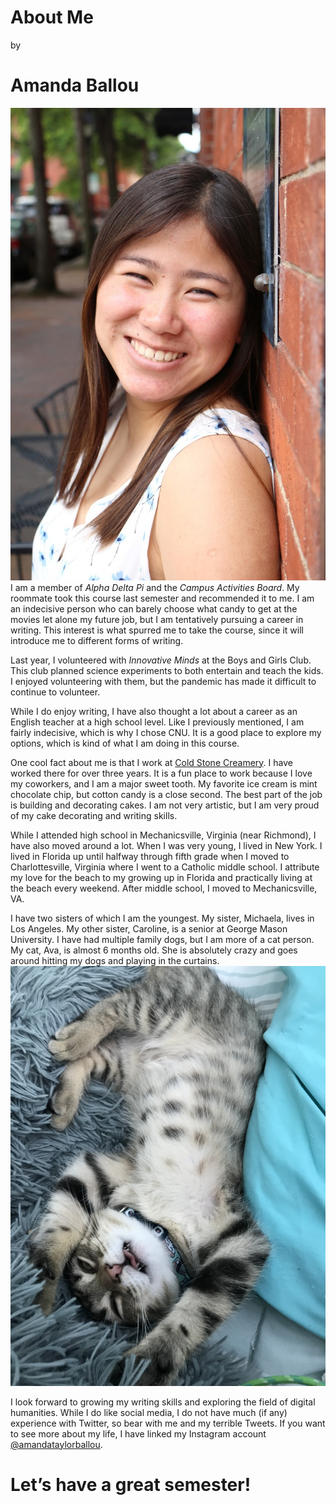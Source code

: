 # About Me
by
# Amanda Ballou
![Girl smiling against a brick wall](https://raw.githubusercontent.com/amandaballou/Amanda-Ballou/main/images/Profile.JPG) 
I am a member of _Alpha Delta Pi_ and the _Campus Activities Board_.  My roommate took this course last semester and recommended it to me.  I am an indecisive person who can barely choose what candy to get at the movies let alone my future job, but I am tentatively pursuing a career in writing.  This interest is what spurred me to take the course, since it will introduce me to different forms of writing.

Last year, I volunteered with _Innovative Minds_ at the Boys and Girls Club.  This club planned science experiments to both entertain and teach the kids.  I enjoyed volunteering with them, but the pandemic has made it difficult to continue to volunteer. 

While I do enjoy writing, I have also thought a lot about a career as an English teacher at a high school level.  Like I previously mentioned, I am fairly indecisive, which is why I chose CNU.  It is a good place to explore my options, which is kind of what I am doing in this course.  

One cool fact about me is that I work at [Cold Stone Creamery](https://www.coldstonecreamery.com/cakes/signaturecakes/index.html).  I have worked there for over three years.  It is a fun place to work because I love my coworkers, and I am a major sweet tooth.  My favorite ice cream is mint chocolate chip, but cotton candy is a close second.  The best part of the job is building and decorating cakes.  I am not very artistic, but I am very proud of my cake decorating and writing skills.  

While I attended high school in Mechanicsville, Virginia (near Richmond), I have also moved around a lot.  When I was very young, I lived in New York.  I lived in Florida up until halfway through fifth grade when I moved to Charlottesville, Virginia where I went to a Catholic middle school.  I attribute my love for the beach to my growing up in Florida and practically living at the beach every weekend.  After middle school, I moved to Mechanicsville, VA.  

I have two sisters of which I am the youngest.  My sister, Michaela, lives in Los Angeles.  My other sister, Caroline, is a senior at George Mason University.  I have had multiple family dogs, but I am more of a cat person.  My cat, Ava, is almost 6 months old.  She is absolutely crazy and goes around hitting my dogs and playing in the curtains.  
![Grey and white and black kitten laying upside down](https://raw.githubusercontent.com/amandaballou/Amanda-Ballou/main/images/Avacat.JPG)

I look forward to growing my writing skills and exploring the field of digital humanities.  While I do like social media, I do not have much (if any) experience with Twitter, so bear with me and my terrible Tweets.  If you want to see more about my life, I have linked my Instagram account [@amandataylorballou](https://www.instagram.com/amandataylorballou/).  
# Let’s have a great semester!
